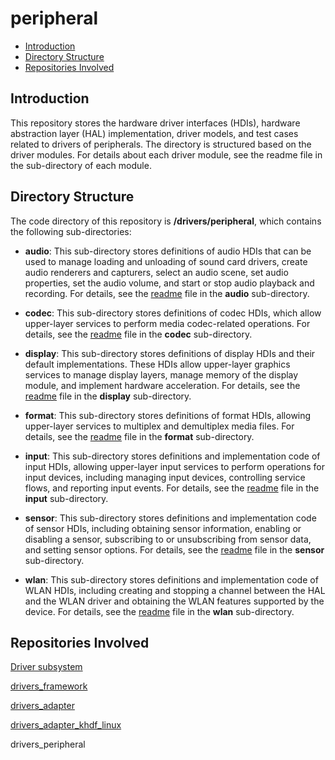 # peripheral<a name="EN-US_TOPIC_0000001101652164"></a>

-   [Introduction](#section11660541593)
-   [Directory Structure](#section161941989596)
-   [Repositories Involved](#section1371113476307)

## Introduction<a name="section11660541593"></a>

This repository stores the hardware driver interfaces \(HDIs\), hardware abstraction layer \(HAL\) implementation, driver models, and test cases related to drivers of peripherals. The directory is structured based on the driver modules. For details about each driver module, see the readme file in the sub-directory of each module.

## Directory Structure<a name="section161941989596"></a>

The code directory of this repository is  **/drivers/peripheral**, which contains the following sub-directories:

-   **audio**: This sub-directory stores definitions of audio HDIs that can be used to manage loading and unloading of sound card drivers, create audio renderers and capturers, select an audio scene, set audio properties, set the audio volume, and start or stop audio playback and recording. For details, see the [readme](audio/README.md) file in the  **audio**  sub-directory.
-   **codec**: This sub-directory stores definitions of codec HDIs, which allow upper-layer services to perform media codec-related operations. For details, see the [readme](codec/README.md) file in the  **codec**  sub-directory.
-   **display**: This sub-directory stores definitions of display HDIs and their default implementations. These HDIs allow upper-layer graphics services to manage display layers, manage memory of the display module, and implement hardware acceleration. For details, see the [readme](display/README.md) file in the  **display**  sub-directory.

-   **format**: This sub-directory stores definitions of format HDIs, allowing upper-layer services to multiplex and demultiplex media files. For details, see the [readme](format/README.md) file in the  **format**  sub-directory.
-   **input**: This sub-directory stores definitions and implementation code of input HDIs, allowing upper-layer input services to perform operations for input devices, including managing input devices, controlling service flows, and reporting input events. For details, see the [readme](input/README.md) file in the  **input**  sub-directory.
-   **sensor**: This sub-directory stores definitions and implementation code of sensor HDIs, including obtaining sensor information, enabling or disabling a sensor, subscribing to or unsubscribing from sensor data, and setting sensor options. For details, see the [readme](sensor/README.md) file in the  **sensor**  sub-directory.
-   **wlan**: This sub-directory stores definitions and implementation code of WLAN HDIs, including creating and stopping a channel between the HAL and the WLAN driver and obtaining the WLAN features supported by the device. For details, see the [readme](wlan/README.md) file in the  **wlan**  sub-directory.

## Repositories Involved<a name="section1371113476307"></a>

[Driver subsystem](https://gitee.com/openharmony/docs/blob/master/en/readme/driver-subsystem.md)

[drivers\_framework](https://gitee.com/openharmony/drivers_framework/blob/master/README.md)

[drivers\_adapter](https://gitee.com/openharmony/drivers_adapter/blob/master/README.md)

[drivers\_adapter\_khdf\_linux](https://gitee.com/openharmony/drivers_adapter_khdf_linux/blob/master/README.md)

drivers\_peripheral


